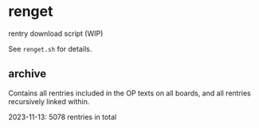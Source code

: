 # renget
rentry download script (WIP)

See `renget.sh` for details.

## archive
Contains all rentries included in the OP texts on all boards, and all rentries recursively linked within. 

2023-11-13: 5078 rentries in total
